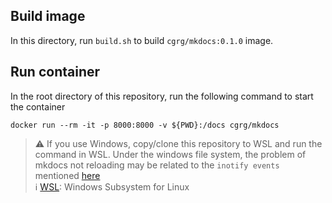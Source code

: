 ## Build image

In this directory, run `build.sh` to build `cgrg/mkdocs:0.1.0` image.

## Run container

In the root directory of this repository, run the following command to start the container

```shell
docker run --rm -it -p 8000:8000 -v ${PWD}:/docs cgrg/mkdocs
```

> :warning: If you use Windows, copy/clone this repository to WSL and run the command in WSL. Under the windows file system, the problem of mkdocs not reloading may be related to the `inotify events` mentioned [here](https://docs.docker.com/docker-for-windows/wsl/#best-practices) \
> :information_source: [WSL](https://docs.microsoft.com/en-us/windows/wsl/): Windows Subsystem for Linux